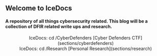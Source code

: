 ## Welcome to IceDocs

#### A repository of all things cybersecurity related. This blog will be a collection of DFIR related write ups and research.

<center>IceDocs: cd /CyberDefenders
[Cyber Defenders CTF](sections/cyberdefenders)

<center>IceDocs: cd /Research
[Personal Research](sections/research)
